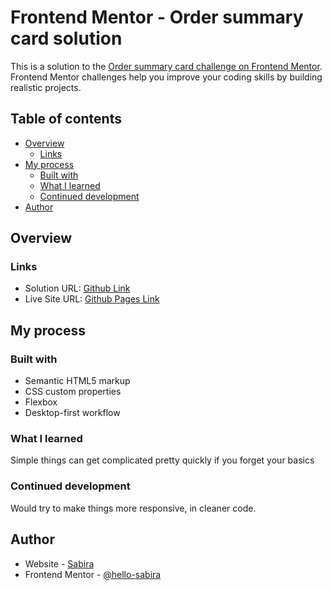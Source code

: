 # Frontend Mentor - Order summary card solution

This is a solution to the [Order summary card challenge on Frontend Mentor](https://www.frontendmentor.io/challenges/order-summary-component-QlPmajDUj). Frontend Mentor challenges help you improve your coding skills by building realistic projects. 

## Table of contents

- [Overview](#overview)
  - [Links](#links)
- [My process](#my-process)
  - [Built with](#built-with)
  - [What I learned](#what-i-learned)
  - [Continued development](#continued-development)
- [Author](#author)


## Overview

### Links

- Solution URL: [Github Link](https://github.com/hello-sabira/Order-Summary-component-Frontendmentor)
- Live Site URL: [Github Pages Link](https://hello-sabira.github.io/Order-Summary-component-Frontendmentor/)

## My process

### Built with

- Semantic HTML5 markup
- CSS custom properties
- Flexbox
- Desktop-first workflow


### What I learned

Simple things can get complicated pretty quickly if you forget your basics

### Continued development

Would try to make things more responsive, in cleaner code.

## Author

- Website - [Sabira](https://sabira-khan.netlify.app)
- Frontend Mentor - [@hello-sabira](https://www.frontendmentor.io/profile/hello-sabira)